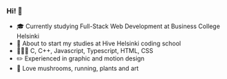 
### Hi! 👋

- 🎓 Currently studying Full-Stack Web Development at Business College Helsinki
- 🐝 About to start my studies at Hive Helsinki coding school
- 👩🏻‍💻 C, C++, Javascript, Typescript, HTML, CSS
- ✏️ Experienced in graphic and motion design
- 🍄 Love mushrooms, running, plants and art
